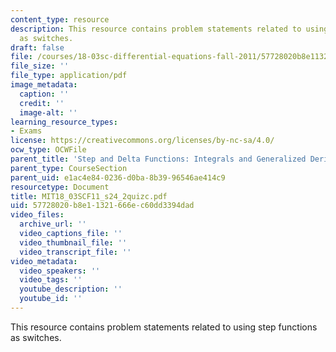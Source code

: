 ```yaml
---
content_type: resource
description: This resource contains problem statements related to using step functions
  as switches.
draft: false
file: /courses/18-03sc-differential-equations-fall-2011/57728020b8e11321666ec60dd3394dad_MIT18_03SCF11_s24_2quizc.pdf
file_size: ''
file_type: application/pdf
image_metadata:
  caption: ''
  credit: ''
  image-alt: ''
learning_resource_types:
- Exams
license: https://creativecommons.org/licenses/by-nc-sa/4.0/
ocw_type: OCWFile
parent_title: 'Step and Delta Functions: Integrals and Generalized Derivatives'
parent_type: CourseSection
parent_uid: e1ac4e84-0236-d0ba-8b39-96546ae414c9
resourcetype: Document
title: MIT18_03SCF11_s24_2quizc.pdf
uid: 57728020-b8e1-1321-666e-c60dd3394dad
video_files:
  archive_url: ''
  video_captions_file: ''
  video_thumbnail_file: ''
  video_transcript_file: ''
video_metadata:
  video_speakers: ''
  video_tags: ''
  youtube_description: ''
  youtube_id: ''
---
```

This resource contains problem statements related to using step functions as switches.